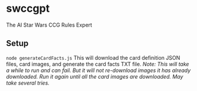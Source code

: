 # swccgpt
The AI Star Wars CCG Rules Expert

## Setup
`node generateCardFacts.js`
This will download the card definition JSON files, card images, and generate the card facts TXT file.
*Note: This will take a while to run and can fail. But it will not re-download images it has already downloaded. Run it again until all the card images are downloaded. May take several tries.*
